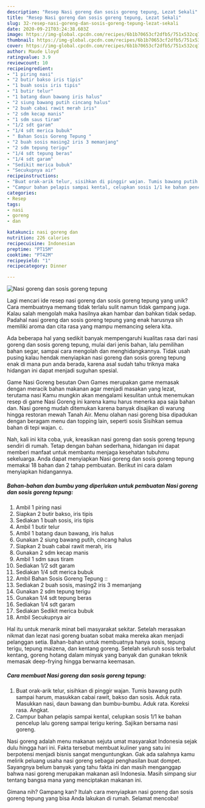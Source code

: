 ```yaml
---
description: "Resep Nasi goreng dan sosis goreng tepung, Lezat Sekali"
title: "Resep Nasi goreng dan sosis goreng tepung, Lezat Sekali"
slug: 32-resep-nasi-goreng-dan-sosis-goreng-tepung-lezat-sekali
date: 2020-09-21T03:24:38.603Z
image: https://img-global.cpcdn.com/recipes/6b1b70653cf2dfb5/751x532cq70/nasi-goreng-dan-sosis-goreng-tepung-foto-resep-utama.jpg
thumbnail: https://img-global.cpcdn.com/recipes/6b1b70653cf2dfb5/751x532cq70/nasi-goreng-dan-sosis-goreng-tepung-foto-resep-utama.jpg
cover: https://img-global.cpcdn.com/recipes/6b1b70653cf2dfb5/751x532cq70/nasi-goreng-dan-sosis-goreng-tepung-foto-resep-utama.jpg
author: Maude Lloyd
ratingvalue: 3.9
reviewcount: 10
recipeingredient:
- "1 piring nasi"
- "2 butir bakso iris tipis"
- "1 buah sosis iris tipis"
- "1 butir telur"
- "1 batang daun bawang iris halus"
- "2 siung bawang putih cincang halus"
- "2 buah cabai rawit merah iris"
- "2 sdm kecap manis"
- "1 sdm saus tiram"
- "1/2 sdt garam"
- "1/4 sdt merica bubuk"
- " Bahan Sosis Goreng Tepung "
- "2 buah sosis masing2 iris 3 memanjang"
- "2 sdm tepung terigu"
- "1/4 sdt tepung beras"
- "1/4 sdt garam"
- "Sedikit merica bubuk"
- "Secukupnya air"
recipeinstructions:
- "Buat orak-arik telur, sisihkan di pinggir wajan. Tumis bawang putih sampai harum, masukkan cabai rawit, bakso dan sosis. Aduk rata. Masukkan nasi, daun bawang dan bumbu-bumbu. Aduk rata. Koreksi rasa. Angkat."
- "Campur bahan pelapis sampai kental, celupkan sosis 1/1 ke bahan pencelup lalu goreng sampai terigu kering. Sajikan bersama nasi goreng."
categories:
- Resep
tags:
- nasi
- goreng
- dan

katakunci: nasi goreng dan 
nutrition: 226 calories
recipecuisine: Indonesian
preptime: "PT15M"
cooktime: "PT42M"
recipeyield: "1"
recipecategory: Dinner

---
```



![Nasi goreng dan sosis goreng tepung](https://img-global.cpcdn.com/recipes/6b1b70653cf2dfb5/751x532cq70/nasi-goreng-dan-sosis-goreng-tepung-foto-resep-utama.jpg)

Lagi mencari ide resep nasi goreng dan sosis goreng tepung yang unik? Cara membuatnya memang tidak terlalu sulit namun tidak gampang juga. Kalau salah mengolah maka hasilnya akan hambar dan bahkan tidak sedap. Padahal nasi goreng dan sosis goreng tepung yang enak harusnya sih memiliki aroma dan cita rasa yang mampu memancing selera kita.

Ada beberapa hal yang sedikit banyak mempengaruhi kualitas rasa dari nasi goreng dan sosis goreng tepung, mulai dari jenis bahan, lalu pemilihan bahan segar, sampai cara mengolah dan menghidangkannya. Tidak usah pusing kalau hendak menyiapkan nasi goreng dan sosis goreng tepung enak di mana pun anda berada, karena asal sudah tahu triknya maka hidangan ini dapat menjadi suguhan spesial.

Game Nasi Goreng besutan Own Games merupakan game memasak dengan meracik bahan makanan agar menjadi masakan yang lezat, terutama nasi Kamu mungkin akan mengalami kesulitan untuk menemukan resep di game Nasi Goreng ini karena kamu harus menerka apa saja bahan dan. Nasi goreng mudah ditemukan karena banyak disajikan di warung hingga restoran mewah Tanah Air. Menu olahan nasi goreng bisa dipadukan dengan beragam menu dan topping lain, seperti sosis Sisihkan semua bahan di tepi wajan. c.


Nah, kali ini kita coba, yuk, kreasikan nasi goreng dan sosis goreng tepung sendiri di rumah. Tetap dengan bahan sederhana, hidangan ini dapat memberi manfaat untuk membantu menjaga kesehatan tubuhmu sekeluarga. Anda dapat menyiapkan Nasi goreng dan sosis goreng tepung memakai 18 bahan dan 2 tahap pembuatan. Berikut ini cara dalam menyiapkan hidangannya.

<!--inarticleads1-->

##### Bahan-bahan dan bumbu yang diperlukan untuk pembuatan Nasi goreng dan sosis goreng tepung:

1. Ambil 1 piring nasi
1. Siapkan 2 butir bakso, iris tipis
1. Sediakan 1 buah sosis, iris tipis
1. Ambil 1 butir telur
1. Ambil 1 batang daun bawang, iris halus
1. Gunakan 2 siung bawang putih, cincang halus
1. Siapkan 2 buah cabai rawit merah, iris
1. Gunakan 2 sdm kecap manis
1. Ambil 1 sdm saus tiram
1. Sediakan 1/2 sdt garam
1. Sediakan 1/4 sdt merica bubuk
1. Ambil  Bahan Sosis Goreng Tepung ::
1. Sediakan 2 buah sosis, masing2 iris 3 memanjang
1. Gunakan 2 sdm tepung terigu
1. Gunakan 1/4 sdt tepung beras
1. Sediakan 1/4 sdt garam
1. Sediakan Sedikit merica bubuk
1. Ambil Secukupnya air


Hal itu untuk menarik minat beli masyarakat sekitar. Setelah merasakan nikmat dan lezat nasi goreng buatan sobat maka mereka akan menjadi pelanggan setia. Bahan-bahan untuk membuatnya hanya sosis, tepung terigu, tepung maizena, dan kentang goreng. Setelah seluruh sosis terbalut kentang, goreng hotang dalam minyak yang banyak dan gunakan teknik memasak deep-frying hingga berwarna keemasan. 

<!--inarticleads2-->

##### Cara membuat Nasi goreng dan sosis goreng tepung:

1. Buat orak-arik telur, sisihkan di pinggir wajan. Tumis bawang putih sampai harum, masukkan cabai rawit, bakso dan sosis. Aduk rata. Masukkan nasi, daun bawang dan bumbu-bumbu. Aduk rata. Koreksi rasa. Angkat.
1. Campur bahan pelapis sampai kental, celupkan sosis 1/1 ke bahan pencelup lalu goreng sampai terigu kering. Sajikan bersama nasi goreng.


Nasi goreng adalah menu makanan sejuta umat masyarakat Indonesia sejak dulu hingga hari ini. Fakta tersebut membuat kuliner yang satu ini berpotensi menjadi bisnis sangat menguntungkan. Gak ada salahnya kamu melirik peluang usaha nasi goreng sebagai penghasilan buat dompet. Sayangnya belum banyak yang tahu fakta ini dan masih menganggap bahwa nasi goreng merupakan makanan asli Indonesia. Masih simpang siur tentang bangsa mana yang menciptakan makanan ini. 

Gimana nih? Gampang kan? Itulah cara menyiapkan nasi goreng dan sosis goreng tepung yang bisa Anda lakukan di rumah. Selamat mencoba!
